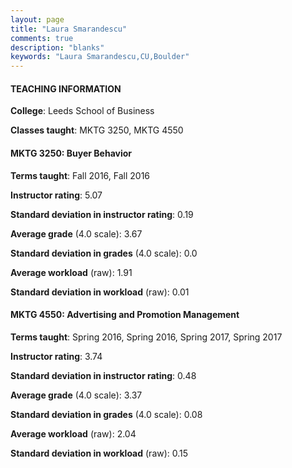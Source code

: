 ```yaml
---
layout: page
title: "Laura Smarandescu" 
comments: true
description: "blanks"
keywords: "Laura Smarandescu,CU,Boulder"
---
```

<head>
<script src="https://ajax.googleapis.com/ajax/libs/jquery/2.1.3/jquery.min.js"></script>
<script src="https://dl.dropboxusercontent.com/s/pc42nxpaw1ea4o9/highcharts.js?dl=0"></script>
<!-- <script src="../assets/js/highcharts.js"></script> -->
<style type="text/css">@font-face {
	font-family: "Bebas Neue";
	src: url(https://www.filehosting.org/file/details/544349/BebasNeue Regular.otf) format("opentype");
	}
	h1.Bebas { 
		font-family: "Bebas Neue", Verdana, Tahoma;
	}
</style>
</head>
	   
#### TEACHING INFORMATION

**College**: Leeds School of Business

**Classes taught**: MKTG 3250, MKTG 4550

#### MKTG 3250: Buyer Behavior

**Terms taught**: Fall 2016, Fall 2016

**Instructor rating**: 5.07

**Standard deviation in instructor rating**: 0.19

**Average grade** (4.0 scale): 3.67

**Standard deviation in grades** (4.0 scale): 0.0

**Average workload** (raw): 1.91

**Standard deviation in workload** (raw): 0.01

#### MKTG 4550: Advertising and Promotion Management

**Terms taught**: Spring 2016, Spring 2016, Spring 2017, Spring 2017

**Instructor rating**: 3.74

**Standard deviation in instructor rating**: 0.48

**Average grade** (4.0 scale): 3.37

**Standard deviation in grades** (4.0 scale): 0.08

**Average workload** (raw): 2.04

**Standard deviation in workload** (raw): 0.15

